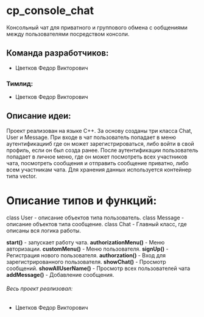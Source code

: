 # cp_console_chat
Консольный чат для приватного и группового обмена с
ообщениями между пользователями посредством консоли.

## Команда разработчиков:
- Цветков Федор Викторович

### Тимлид:
- Цветков Федор Викторович

## Описание идеи:
Проект реализован на языке C++.
За основу созданы три класса Chat, User и Message. При входе в чат пользователь попадает в меню аутентификацииб где он может зарегистрироваться, либо войти в свой профиль, если он был созда ранее.
После аутентификации пользователь попадает в личное меню, где он может посмотреть всех участников чата, посмотреть сообщения и отправить сообщение приватно, либо всем участникам чата. 
Для хранения данных используется контейнер типа vector.

# Описание типов и функций:
class User - описание объектов типа пользователь.
class Message - описание объектов типа сообщение.
class Chat - Главный класс, где описаны вся логика работы.

**start()** - запускает работу чата.
**authorizationMenu()** - Меню авторизации.
**customMenu()** - Меню пользователя.
**signUp()** - Регистрация нового пользователя.
**authorzation()** - Вход для зарегистрированного пользователя.
**showChat()** - Просмотр сообщений.
**showAllUserName()** - Просмотр всех пользователей чата
**addMessage()** - Добавление сообщения.

###### Весь проект реализовал:
- Цветков Федор Викторович